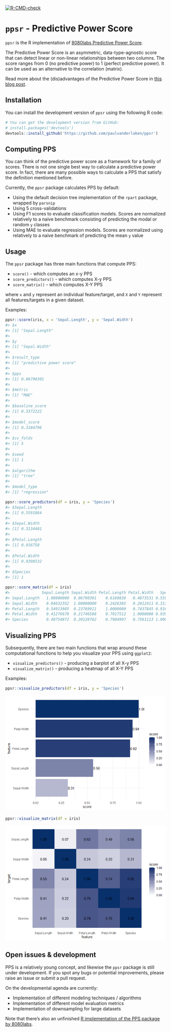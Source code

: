 
<!-- README.md is generated from README.Rmd. Please edit that file -->

<!-- badges: start -->

[![R-CMD-check](https://github.com/paulvanderlaken/ppsr/workflows/R-CMD-check/badge.svg)](https://github.com/paulvanderlaken/ppsr/actions)
<!-- badges: end -->

# `ppsr` - Predictive Power Score

`ppsr` is the R implementation of [8080labs Predictive Power
Score](https://github.com/8080labs/ppscore).

The Predictive Power Score is an asymmetric, data-type-agnostic score
that can detect linear or non-linear relationships between two columns.
The score ranges from 0 (no predictive power) to 1 (perfect predictive
power). It can be used as an alternative to the correlation (matrix).

Read more about the (dis)advantages of the Predictive Power Score in
[this blog
post](https://towardsdatascience.com/rip-correlation-introducing-the-predictive-power-score-3d90808b9598).

## Installation

You can install the development version of `ppsr` using the following R
code:

``` r
# You can get the development version from GitHub:
# install.packages('devtools')
devtools::install_github('https://github.com/paulvanderlaken/ppsr')
```

## Computing PPS

You can think of the predictive power score as a framework for a family
of scores. There is not one single best way to calculate a predictive
power score. In fact, there are many possible ways to calculate a PPS
that satisfy the definition mentioned before.

Currently, the `ppsr` package calculates PPS by default:

  - Using the default decision tree implementation of the `rpart`
    package, wrapped by `parsnip`
  - Using 5 cross-validations
  - Using F1 scores to evaluate classification models. Scores are
    normalized relatively to a naive benchmark consisting of predicting
    the modal or random `y` classes
  - Using MAE to evaluate regression models. Scores are normalized using
    relatively to a naive benchmark of predicting the mean `y` value

## Usage

The `ppsr` package has three main functions that compute PPS:

  - `score()` - which computes an x-y PPS
  - `score_predictors()` - which computes X-y PPS
  - `score_matrix()` - which computes X-Y PPS

where `x` and `y` represent an individual feature/target, and `X` and
`Y` represent all features/targets in a given dataset.

Examples:

``` r
ppsr::score(iris, x = 'Sepal.Length', y = 'Sepal.Width')
#> $x
#> [1] "Sepal.Length"
#> 
#> $y
#> [1] "Sepal.Width"
#> 
#> $result_type
#> [1] "predictive power score"
#> 
#> $pps
#> [1] 0.06790301
#> 
#> $metric
#> [1] "MAE"
#> 
#> $baseline_score
#> [1] 0.3372222
#> 
#> $model_score
#> [1] 0.3184796
#> 
#> $cv_folds
#> [1] 5
#> 
#> $seed
#> [1] 1
#> 
#> $algorithm
#> [1] "tree"
#> 
#> $model_type
#> [1] "regression"
```

``` r
ppsr::score_predictors(df = iris, y = 'Species')
#> $Sepal.Length
#> [1] 0.5591864
#> 
#> $Sepal.Width
#> [1] 0.3134401
#> 
#> $Petal.Length
#> [1] 0.916758
#> 
#> $Petal.Width
#> [1] 0.9398532
#> 
#> $Species
#> [1] 1
```

``` r
ppsr::score_matrix(df = iris)
#>              Sepal.Length Sepal.Width Petal.Length Petal.Width   Species
#> Sepal.Length   1.00000000  0.06790301    0.6160836   0.4873531 0.5591864
#> Sepal.Width    0.04632352  1.00000000    0.2426385   0.2012411 0.3134401
#> Petal.Length   0.54913985  0.23769911    1.0000000   0.7437845 0.9167580
#> Petal.Width    0.41276679  0.21746588    0.7917512   1.0000000 0.9398532
#> Species        0.40754872  0.20128762    0.7904907   0.7561113 1.0000000
```

## Visualizing PPS

Subsequently, there are two main functions that wrap around these
computational functions to help you visualize your PPS using `ggplot2`:

  - `visualize_predictors()` - producing a barplot of all X-y PPS
  - `visualize_matrix()` - producing a heatmap of all X-Y PPS

Examples:

``` r
ppsr::visualize_predictors(df = iris, y = 'Species')
```

![](man/README/PPS-barplot-1.png)<!-- -->

``` r
ppsr::visualize_matrix(df = iris)
```

![](man/README/PPS-heatmap-1.png)<!-- -->

## Open issues & development

PPS is a relatively young concept, and likewise the `ppsr` package is
still under development. If you spot any bugs or potential improvements,
please raise an issue or submit a pull request.

On the developmental agenda are currently:

  - Implementation of different modeling techniques / algorithms
  - Implementation of different model evaluation metrics
  - Implementation of downsampling for large datasets

Note that there’s also an unfinished [R implementation of the PPS
package by 8080labs](https://github.com/8080labs/ppscoreR).

